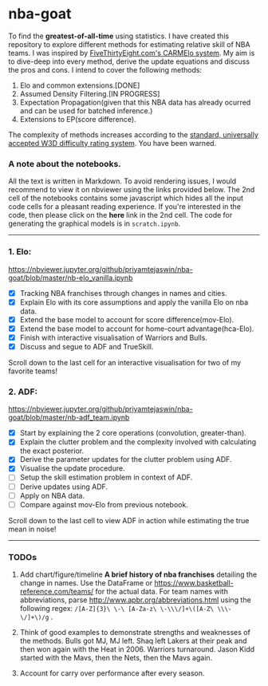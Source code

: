 # nba-goat

To find the **greatest-of-all-time** using statistics. I have created this repository to explore different methods for estimating relative skill of NBA teams. I was inspired by [FiveThirtyEight.com's CARMElo system](https://projects.fivethirtyeight.com/2018-nba-predictions/). My aim is to dive-deep into every method, derive the update equations and discuss the pros and cons. I intend to cover the following methods:
1. Elo and common extensions.[DONE]
2. Assumed Density Filtering.[IN PROGRESS]
3. Expectation Propagation(given that this NBA data has already ocurred and can be used for batched inference.)
4. Extensions to EP(score difference).

The complexity of methods increases according to the [standard, universally accepted W3D difficulty rating system](http://agentpalmer.com/wp-content/uploads/2014/10/Setting-your-Wolfenstein-3D-Difficulty-Level.jpg). You have been warned.

### A note about the notebooks.

All the text is written in Markdown. To avoid rendering issues, I would recommend to view it on nbviewer using the links provided below. The 2nd cell of the notebooks contains some javascript which hides all the input code cells for a pleasant reading experience. If you're interested in the code, then please click on the **here** link in the 2nd cell. The code for generating the graphical models is in `scratch.ipynb`.

---

### 1. Elo:
https://nbviewer.jupyter.org/github/priyamtejaswin/nba-goat/blob/master/nb-elo_vanilla.ipynb
- [x] Tracking NBA franchises through changes in names and cities.
- [x] Explain Elo with its core assumptions and apply the vanilla Elo on nba data.
- [x] Extend the base model to account for score difference(mov-Elo).
- [x] Extend the base model to account for home-court advantage(hca-Elo).
- [x] Finish with interactive visualisation of Warriors and Bulls.
- [x] Discuss and segue to ADF and TrueSkill.

Scroll down to the last cell for an interactive visualisation for two of my favorite teams!

### 2. ADF:
https://nbviewer.jupyter.org/github/priyamtejaswin/nba-goat/blob/master/nb-adf_team.ipynb
- [x] Start by explaining the 2 core operations (convolution, greater-than).
- [x] Explain the clutter problem and the complexity involved with calculating the exact posterior.
- [x] Derive the parameter updates for the clutter problem using ADF.
- [x] Visualise the update procedure.
- [ ] Setup the skill estimation problem in context of ADF.
- [ ] Derive updates using ADF.
- [ ] Apply on NBA data.
- [ ] Compare against mov-Elo from previous notebook.

Scroll down to the last cell to view ADF in action while estimating the true mean in noise!

---

### TODOs

1. Add chart/figure/timeline **A brief history of nba franchises** detailing the change in names. Use the DataFrame or https://www.basketball-reference.com/teams/ for the actual data. For team names with abbreviations, parse http://www.apbr.org/abbreviations.html using the following regex: `/[A-Z]{3}\ \-\ [A-Za-z\ \-\\\/]+\([A-Z\ \\\-\/]+\)/g` .

2. Think of good examples to demonstrate strengths and weaknesses of the methods. Bulls got MJ, MJ left. Shaq left Lakers at their peak and then won again with the Heat in 2006. Warriors turnaround. Jason Kidd started with the Mavs, then the Nets, then the Mavs again.

3. Account for carry over performance after every season.
